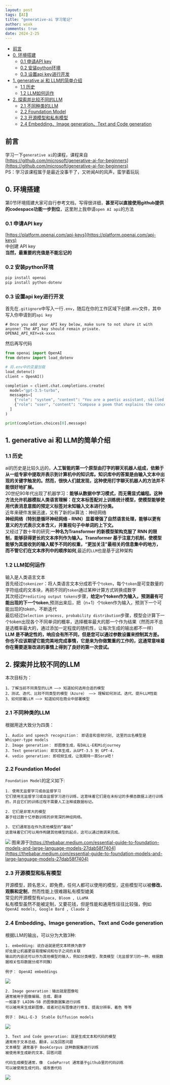 ```yaml
---
layout: post
tags: [AI]
title: "generative-ai 学习笔记"
author: wsxk
comments: true
date: 2024-2-25
---
```


- [前言](#前言)
- [0. 环境搭建](#0-环境搭建)
  - [0.1 申请API key](#01-申请api-key)
  - [0.2 安装python环境](#02-安装python环境)
  - [0.3 设置api key进行开发](#03-设置api-key进行开发)
- [1. generative ai 和 LLM的简单介绍](#1-generative-ai-和-llm的简单介绍)
  - [1.1 历史](#11-历史)
  - [1.2 LLM如何运作](#12-llm如何运作)
- [2. 探索并比较不同的LLM](#2-探索并比较不同的llm)
  - [2.1 不同种类的LLM](#21-不同种类的llm)
  - [2.2 Foundation Model](#22-foundation-model)
  - [2.3 开源模型和私有模型](#23-开源模型和私有模型)
  - [2.4 Embedding、Image generation、Text and Code generation](#24-embeddingimage-generationtext-and-code-generation)


## 前言<br>
学习一下`generative ai`的课程，课程来自<br>
[https://github.com/microsoft/generative-ai-for-beginners](https://github.com/microsoft/generative-ai-for-beginners)<br>
PS：学习该课程属于是最近没事干了，又听闻AI的风声，蛮学着玩玩<br>

## 0. 环境搭建<br>
第0节环境搭建大家可自行参考文档，写得很详细，**甚至可以直接使用github提供的codespace功能一步到位**，这里附上我申请`open AI api`的方法<br>
### 0.1 申请API key<br>
[https://platform.openai.com/api-keys](https://platform.openai.com/api-keys)<br>
中创建 API key<br>
**当然，最重要的充值是不能忘记的**<br>

### 0.2 安装python环境<br>
```python
pip install openai
pip install python-dotenv
```

### 0.3 设置api key进行开发<br>
首先在`.gitignore`中写入一行`.env`，随后在你的工作区域下创建`.env`文件，其中写入你申请到的`api key`<br>
```
# Once you add your API key below, make sure to not share it with anyone! The API key should remain private.
OPENAI_API_KEY=sk-xxxx
```
然后再写代码<br>
```python
from openai import OpenAI
from dotenv import load_dotenv

# 将.env中的变量加载
load_dotenv()
client = OpenAI()

completion = client.chat.completions.create(
  model="gpt-3.5-turbo",
  messages=[
    {"role": "system", "content": "You are a poetic assistant, skilled in explaining complex programming concepts with creative flair."},
    {"role": "user", "content": "Compose a poem that explains the concept of recursion in programming."}
  ]
)

print(completion.choices[0].message)
```

## 1. generative ai 和 LLM的简单介绍<br>
### 1.1 历史<br>
ai的历史是比较久远的，**人工智能的第一个原型由打字的聊天机器人组成，依赖于从一组专家中提取并表示到计算机中的知识库。知识库中的答案是由输入文本中出现的关键字触发的。然而，很快人们就发现，这种使用打字聊天机器人的方法并不能很好地扩展。**<br>
20世纪90年代出现了机器学习：**能够从数据中学习模式，而无需显式编程。这种方法允许机器模拟人类语言理解：在文本标签配对上训练统计模型，使模型能够使用代表消息意图的预定义标签对未知输入文本进行分类。**<br>
近年来硬件发展迅速，又有了新的ai算法：神经网络<br>
**神经网络（特别是循环神经网络 - RNN）显着增强了自然语言处理，能够以更有意义的方式表示文本含义，并重视句子中单词的上下文。**<br>
又经过了数十年的研究:**一种名为Transformer 的新模型架构克服了 RNN 的限制，能够获得更长的文本序列作为输入。Transformer 基于注意力机制，使模型能够为其接收到的输入赋予不同的权重，“更加关注”最相关的信息集中的地方，而不管它们在文本序列中的顺序如何**,最近的`LLM`也是基于这种架构<br>

### 1.2 LLM如何运作<br>
输入是人类语言文本<br>
首先经过`tokenizer`：将人类语言文本分成若干个`token`，每个`token`是可变数量的字符组成的文本块，再把不同的`token`通过某种计算方式转换成数字<br>
其次经过`Predicting output tokens`步骤，**给定n个token作为输入，预测最有可能出现的下一个token**,预测出来后，把（n+1）个token作为输入，预测下一个可能出现的token，不断迭代<br>
最后经过`Selection process, probability distribution`步骤，模型会计算下一个token出现各个不同单词的概率，选择概率最大的那一个作为结果（然而并不总是选概率最大的，通过添加一定程度的随机性，让每次生成的输出都不一样）<br>
**LLM 是不确定性的，响应会有所不同，但是您可以通过参数设置来控制其方差。你也不应该期望它能完美地完成事情，它是来为你做繁重的工作的，这通常意味着你在需要逐渐改进的事情上得到了良好的第一次尝试。**<br>

## 2. 探索并比较不同的LLM<br>
本次目标为：<be>
```
1、了解当前不同类型的LLM ——> 知道如何选用合适的模型
2、测试、迭代、比较不同类型的模型（Azure） ——> 理解如何测试、迭代、提升LLM性能
3、如何部署LLM ——> 知道如何在商业中部署模型
```
### 2.1 不同种类的LLM<br>
根据用途大致分为四类：<br>
```
1. Audio and speech recognition： 即语音和音频识别, 这里的出名模型是  Whisper-type models 
2. Image generation： 即图像生成，有DALL-E和Midjourney
3. Text generation: 即文本生成，从GPT-3.5 到 GPT-4.
4. vedio generation: 即视频生成，让我期待一首Sora吧！
```

### 2.2 Foundation Model<br>
`Foundation Model`的定义如下:<br>
```
1. 使用无监督学习或自监督学习 
它们使用无监督学习或自监督学习进行训练，这意味着它们是在未标记的多模态数据上进行训练的，并且它们的训练过程不需要人工注释或数据标记。

2. 它们是非常大的模型
基于经过数十亿参数训练的非常深的神经网络。

3. 它们通常旨在作为其他模型的“基础”
这意味着它们可以用作构建其他模型的起点，这可以通过微调来完成。
```
![](https://raw.githubusercontent.com/wsxk/wsxk_pictures/main/2023-12-30/20240227001210.png)
图来源于[https://thebabar.medium.com/essential-guide-to-foundation-models-and-large-language-models-27dab58f7404](https://thebabar.medium.com/essential-guide-to-foundation-models-and-large-language-models-27dab58f7404)<br>

### 2.3 开源模型和私有模型<br>
开源模型，顾名思义，即免费，任何人都可以使用的模型，这些模型可以被**修改、观察和定制**，然而性能上很难跟私有模型媲美<br>
常见的开源模型有`Alpaca, Bloom , LLaMA`<br>
私有模型虽然不能被定制，又要花钱，但是性能和通用性往往比较强，例如` OpenAI models, Google Bard , Claude 2`<br>

### 2.4 Embedding、Image generation、Text and Code generation<br>
根据LLM的输出，可以分为大致3种:<br>
```
1. embedding: 说白话就是把文本转换为数字
好处是让机器更容易理解词和句子之间的关联
输出的内容还可以作为其他模型的输入，例如分类模型，聚类模型（无监督学习的一种，根据数据相关性将数据分成不同簇）

例子： OpenAI embeddings
```
![](https://raw.githubusercontent.com/wsxk/wsxk_pictures/main/2023-12-30/20240227231713.png)

```
2. Image generation：输出就是图像啦
通常被用于图像编辑、合成、翻译
一般基于 LAION-5B 的图像数据集进行训练
可以被用来生成新图像，或者对已有图像进行修复、提高分辨率、着色 等等

例子： DALL-E-3  Stable Diffusion models
```
![](https://raw.githubusercontent.com/wsxk/wsxk_pictures/main/2023-12-30/20240227231954.png)

```
3. Text and Code generation: 就是生成文本和代码的模型
通常用于文本总结、翻译，以及回答问题
文本模型 通常基于 BookCorpus 这种数据集进行训练
被使用来生成新的文本、回答问题

代码生成模型通常，像  CodeParrot 通常基于github里的代码训练
可以被使用生成代码，或改善代码
```
![](https://raw.githubusercontent.com/wsxk/wsxk_pictures/main/2023-12-30/20240227232305.png)

